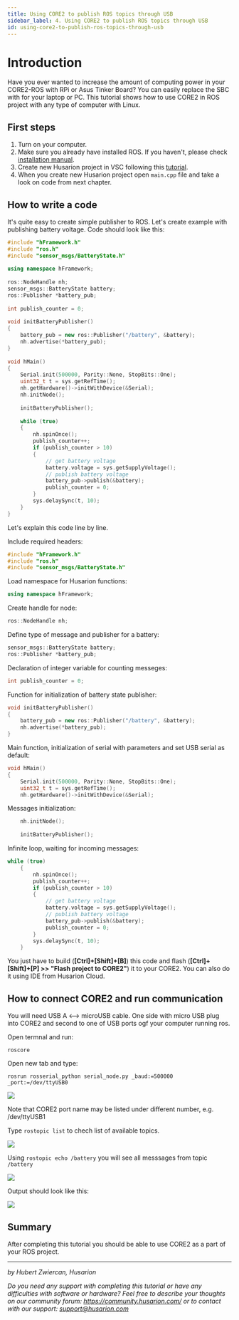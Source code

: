 ```yaml
---
title: Using CORE2 to publish ROS topics through USB
sidebar_label: 4. Using CORE2 to publish ROS topics through USB
id: using-core2-to-publish-ros-topics-through-usb
---
```


# Introduction

Have you ever wanted to increase the amount of computing power in your CORE2-ROS with RPi or Asus Tinker Board? You can easily replace the SBC with for your laptop or PC. This tutorial shows how to use CORE2 in ROS project with any type of computer with Linux.

## First steps ##

1. Turn on your computer.
2. Make sure you already have installed ROS. If you haven't, please check [installation manual](http://wiki.ros.org/kinetic/Installation/Ubuntu).
3. Create new Husarion project in VSC following this [tutorial](https://husarion.com/tutorials/other-tutorials/offline-development-tools/).
4. When you create new Husarion project open `main.cpp` file and take a look on code from next chapter.

## How to write a code

It's quite easy to create simple publisher to ROS. Let's create example with publishing battery voltage. Code should look like this:

```cpp
#include "hFramework.h"
#include "ros.h"
#include "sensor_msgs/BatteryState.h"
 
using namespace hFramework;
 
ros::NodeHandle nh;
sensor_msgs::BatteryState battery;
ros::Publisher *battery_pub;
 
int publish_counter = 0;
 
void initBatteryPublisher()
{
    battery_pub = new ros::Publisher("/battery", &battery);
    nh.advertise(*battery_pub);
}
 
void hMain()
{   
    Serial.init(500000, Parity::None, StopBits::One);
    uint32_t t = sys.getRefTime();
    nh.getHardware()->initWithDevice(&Serial);
    nh.initNode();
 
    initBatteryPublisher();
 
    while (true)
    {
        nh.spinOnce();
        publish_counter++;
        if (publish_counter > 10)
        {
            // get battery voltage
            battery.voltage = sys.getSupplyVoltage();
            // publish battery voltage
            battery_pub->publish(&battery);
            publish_counter = 0;
        }
        sys.delaySync(t, 10);
    }
}
```
Let's explain this code line by line.

Include required headers:

```cpp
#include "hFramework.h"
#include "ros.h"
#include "sensor_msgs/BatteryState.h"
```
Load namespace for Husarion functions:

```cpp
using namespace hFramework;
```

Create handle for node:

```cpp
ros::NodeHandle nh;
```
Define type of message and publisher for a battery:

```cpp
sensor_msgs::BatteryState battery;
ros::Publisher *battery_pub;
```

Declaration of integer variable for counting messeges:
```cpp
int publish_counter = 0;
```
Function for initialization of battery state publisher:

```cpp
void initBatteryPublisher()
{
    battery_pub = new ros::Publisher("/battery", &battery);
    nh.advertise(*battery_pub);
}
```

Main function, initialization of serial with parameters and set USB serial as default:

```cpp
void hMain()
{  
    Serial.init(500000, Parity::None, StopBits::One);
    uint32_t t = sys.getRefTime();
    nh.getHardware()->initWithDevice(&Serial);
```

Messages initialization:

```cpp
    nh.initNode();
 
    initBatteryPublisher();
```
Infinite loop, waiting for incoming messages:

```cpp
while (true)
    {
        nh.spinOnce();
        publish_counter++;
        if (publish_counter > 10)
        {
            // get battery voltage
            battery.voltage = sys.getSupplyVoltage();
            // publish battery voltage
            battery_pub->publish(&battery);
            publish_counter = 0;
        }
        sys.delaySync(t, 10);
    }
```

You just have to build (**[Ctrl]+[Shift]+[B]**) this code and flash (**[Ctrl]+[Shift]+[P] >> "Flash project to CORE2"**) it to your CORE2. You can also do it using IDE from Husarion Cloud.

## How to connect CORE2 and run communication

You will need USB A <--> microUSB cable. One side with micro USB plug into CORE2 and second to one of USB ports ogf your computer running ros. 

Open termnal and run:

```
roscore
```

Open new tab and type:

```
rosrun rosserial_python serial_node.py _baud:=500000 _port:=/dev/ttyUSB0
```

![](/img/core_usb_ros/terminal_1.png)

Note that CORE2 port name may be listed under different number, e.g. /dev/ttyUSB1

Type `rostopic list` to chech list of available topics.

![](/img/core_usb_ros/terminal_2.png)

Using `rostopic echo /battery` you will see all messsages from topic `/battery`

![](/img/core_usb_ros/terminal_3.png)

Output should look like this:

![](/img/core_usb_ros/terminal_4.png)

## Summary

After completing this tutorial you should be able to use CORE2 as a part of your ROS project. 

---------

*by Hubert Zwiercan, Husarion*

*Do you need any support with completing this tutorial or have any difficulties with software or hardware? Feel free to describe your thoughts on our community forum: https://community.husarion.com/ or to contact with our support: support@husarion.com*


 